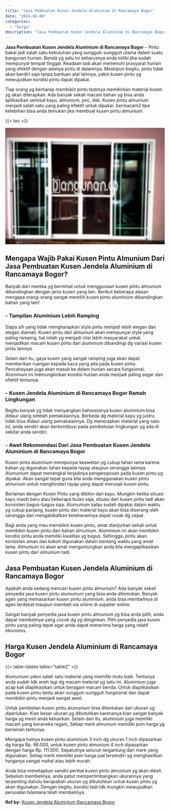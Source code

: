 ```yaml
---
title: "Jasa Pembuatan Kusen Jendela Aluminium di Rancamaya Bogor"
date: "2024-08-06"
categories: 
  - "harga"
description: "Jasa Pembuatan Kusen Jendela Aluminium di Rancamaya Bogor. Anda bisa menetapkan sendiri perihal kusen pintu almunium yg akan dibeli. Sebelum membelinya, anda..."
---
```


**Jasa Pembuatan Kusen Jendela Aluminium di Rancamaya Bogor** – Pintu bakal jadi salah satu kebutuhan yang sungguh-sungguh utama dalam suatu bangunan hunian. Benda yg satu ini seharusnya anda miliki jika sudah mempunyai tempat tinggal. Keadaan tadi akan memenuhi prasyarat hunian yang efektif dengan adanya pintu di dalamnya. Meskipun begitu, pintu tidak akan berdiri saja tanpa bantuan alat lainnya, yakni kusen pintu yg mewujudkan kondisi pintu dapat dipakai.

Tiap orang yg berharap membikin pintu tastinya memikirkan material kusen yg akan diterapkan. Ada banyak sekali macam bahan yg bisa anda aplikasikan semisal kayu, almunium, pvc, dsb. Kusen pintu almunium menjadi salah satu yang paling efektif untuk dipakai. bermacam2 tipe kelebihan bisa anda temukan jika membuat kusen pintu almunium.

{{< toc >}}

![Jasa Pembuatan Kusen Jendela Aluminium di Rancamaya Bogor](/images/harga-kusen-jendela-alumunium-04.png)

## Mengapa Wajib Pakai Kusen Pintu Almunium Dari Jasa Pembuatan Kusen Jendela Aluminium di Rancamaya Bogor?

Banyak dari mereka yg berminat untuk menggunaan kusen pintu almunium dibandingkan dengan jenis kusen yang lain. Berikut beberapa alasan mengapa orang-orang sangat memilih kusen pintu aluminium dibandingkan bahan yang lain!

### \- Tampilan Aluminium Lebih Ramping

Siapa sih yang tidak mengharapkan style pintu menjadi lebih elegan dan elegan diamati. Kusen pintu dari almunium akan mempunyai style yang paling ramping, hal inilah yg menjadi nilai lebih masyarakat untuk menjadikan macam kusen pintu dari aluminium dibandingi dg variasi kusen pintu lainnya.

Selain dari itu, gaya kusen yang sangat ramping juga akan dapat memberikan ruangan kepada kaca yang ada pada kusen pintu. Pencahayaan juga akan masuk ke dalam hunian secara fungsional. Aluminium ini memungkinkan kondisi hunian anda menjadi paling segar dan efektif tentunya.

### \- Kusen Jendela Aluminium di Rancamaya Bogor Ramah Lingkungan

Begitu banyak yg tidak menyangkan bahwasanya kusen aluminium bisa didaur ulang setelah pemakaiannya. Berbeda dg material kayu yg justru tidak bisa didaur ulang pemakaiannya. Dg menerapkan material yang satu ini, anda sendiri akan berkontibusi pada pembetulan lingkungan yg ada di sekitar anda sendiri.

### \- Awet Rekomendasi Dari Jasa Pembuatan Kusen Jendela Aluminium di Rancamaya Bogor

Kusen pintu aluminium mempunyai keawetan yg cukup tahan lama karena bahan yg digunakan tahan kepada rayap ataupun serangga lainnya. Alumunium dapat menangkal terjadinya pengeroposan pada kusen pintu yg dipakai. Akan sangat tepat guna bila anda menggunakan kusen pintu almunium untuk menghindari rayap yang dapat merusak kusen pintu.

Berlainan dengan Kusen Pintu yang dibikin dari kayu. Mungkin ketika situasi kayu masih baru atau beberapa bulan saja, situasi dari kusen pintu tadi akan konsisten bagus-bagus saja. Alumunium kalau sudah dipakai dalam waktu yg cukup panjang, kusen pintu dari material kayu akan bisa diserang oleh serangga dan mengakibatkan ketahanannya dapat rusak dg cepat.

Bagi anda yang mau membikin kusen pintu, amat dianjurkan sekali untuk membikin kusen pintu dari bahan almunium. Aluminium ini akan membikin kondisi pintu anda memiliki kwalitas yg bagus. Sehingga, pintu akan konsisten aman dan kokoh digunakan dalam bentang waktu yang amat lama. Almunium ini akan amat menguntungkan anda bila mengaplikasikan kusen pintu dari almunium tadi.

## Jasa Pembuatan Kusen Jendela Aluminium di Rancamaya Bogor

Apakah anda sedang mencari kusen pintu almunium? Ada banyak sekali penyedia jasa kusen pintu alumunium yang bisa anda ditemukan. Banyak agen yang memasarkan kusen pintu aluminium, anda bisa membelinya di agen terdekat maupun membeli via online di supplier online.

Sangat banyak penyedia jasa kusen pintu almunium yg bisa anda pilih, anda dapat membelinya yang cocok dg yg diinginkan. Pilih penyedia jasa kusen pintu yang paling tepat agar anda dapat menerima harga yang relatif ekonomis.

## Harga Kusen Jendela Aluminium di Rancamaya Bogor

{{< table-tables table="table2" >}}

Alumunium yakni salah satu material yang memiliki mutu baik. Tentunya anda sudah tdk aneh lagi dg macam material yg satu ini. Aluminium juga acap kali diaplikasikan untuk beragam macam benda. Untuk diaplikasikan pada kusen pintu tentu akan sungguh-sungguh fungsional dan dapat membikin pintu menjadi sangat awet.

Untuk pembelian kusen pintu alumunium bisa ditentukan dari ukuran yg diperlukan. Kian besar ukuran yg dibutuhkan karenanya kian sangat banyak harga yg mesti anda keluarkan. Selain dari itu, aluminium juga memiliki macam yang beraneka ragam, Setiap merk almunium memiliki poin harga yg berlainan tentunya.

Mengapa halnya kusen pintu aluminium 3 inch dg ukuran 1 inch dipasarkan dg harga Rp. 96.000, untuk kusen pintu almunium 4 inch dipasarkan dengan harga Rp. 111.000. Sepatutnya seluruh tergantung dari merk yang digunakan. Setiap merk memiliki poin harga jual tersendiri yg menghasilkan harganya sangat mahal atau lebih murah.

Anda bisa menetapkan sendiri perihal kusen pintu almunium yg akan dibeli. Sebelum membelinya, anda patut mempertimbangkan ukurannya yang terpenting dahulu berapakah ukuran yg dibutuhkan untuk kusen pintu yg akan digunakan. Dengan begitu, kondisi tadi tdk mungkin mewujudkan persoalan bilamana telah membelinya.

**Ref by:** [Kusen Jendela Aluminium Rancamaya Bogor](https://id.wikipedia.org/wiki/Kusen)
